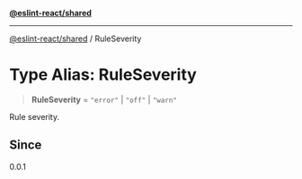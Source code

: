 [**@eslint-react/shared**](../README.md)

***

[@eslint-react/shared](../README.md) / RuleSeverity

# Type Alias: RuleSeverity

> **RuleSeverity** = `"error"` \| `"off"` \| `"warn"`

Rule severity.

## Since

0.0.1

